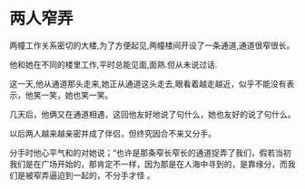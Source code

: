 # 两人窄弄

两幢工作关系密切的大楼,为了方便起见,两幢楼间开设了一条通道,通道很窄很长。 

他和她在不同的楼里工作,平时总能见面,面熟.但从未说过话. 

这一天,他从通道那头走来,她正从通道这头走去,眼看着越走越近，似乎不能没有表示，他笑一笑，她也笑一笑。 

几天后，他俩又在通道相遇，这回他友好地说了句什么，她也友好的说了句什么。 

以后两人越来越亲密并成了伴侣，但终究因合不来又分手。 

分手时他心平气和的对她说；“也许是那条窄长窄长的通道捉弄了我们，假若当初我们是在广场开始的，那肯定不一样，因为那是在人海中寻到的，是靠缘分，而我们是被窄弄逼迫到一起的，不分手才怪 。
  